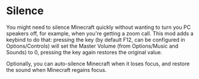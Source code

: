 # Silence

You might need to silence Minecraft quickly without wanting to turn you PC speakers off,
for example, when you're getting a zoom call. This mod adds a keybind to do that:
pressing the key (by default F12, can be configured in Options/Controls) will set
the Master Volume (from Options/Music and Sounds) to 0, pressing the key again restores
the original value.

Optionally, you can auto-silence Minecraft when it loses focus, and restore the sound
when Minecraft regains focus.
